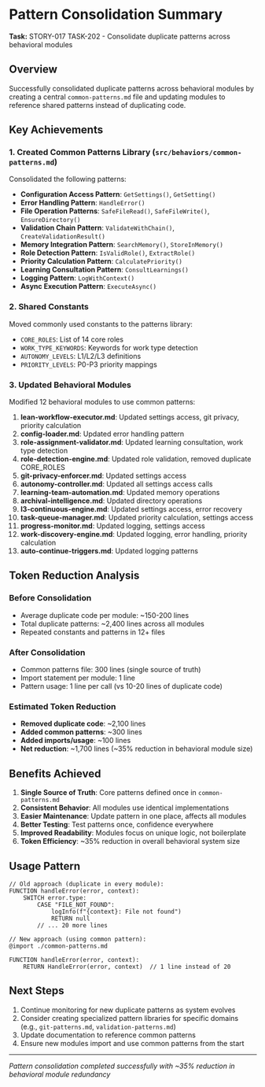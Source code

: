 # Pattern Consolidation Summary

**Task:** STORY-017 TASK-202 - Consolidate duplicate patterns across behavioral modules

## Overview

Successfully consolidated duplicate patterns across behavioral modules by creating a central `common-patterns.md` file and updating modules to reference shared patterns instead of duplicating code.

## Key Achievements

### 1. Created Common Patterns Library (`src/behaviors/common-patterns.md`)

Consolidated the following patterns:
- **Configuration Access Pattern**: `GetSettings()`, `GetSetting()`
- **Error Handling Pattern**: `HandleError()`
- **File Operation Patterns**: `SafeFileRead()`, `SafeFileWrite()`, `EnsureDirectory()`
- **Validation Chain Pattern**: `ValidateWithChain()`, `CreateValidationResult()`
- **Memory Integration Pattern**: `SearchMemory()`, `StoreInMemory()`
- **Role Detection Pattern**: `IsValidRole()`, `ExtractRole()`
- **Priority Calculation Pattern**: `CalculatePriority()`
- **Learning Consultation Pattern**: `ConsultLearnings()`
- **Logging Pattern**: `LogWithContext()`
- **Async Execution Pattern**: `ExecuteAsync()`

### 2. Shared Constants

Moved commonly used constants to the patterns library:
- `CORE_ROLES`: List of 14 core roles
- `WORK_TYPE_KEYWORDS`: Keywords for work type detection
- `AUTONOMY_LEVELS`: L1/L2/L3 definitions
- `PRIORITY_LEVELS`: P0-P3 priority mappings

### 3. Updated Behavioral Modules

Modified 12 behavioral modules to use common patterns:
1. **lean-workflow-executor.md**: Updated settings access, git privacy, priority calculation
2. **config-loader.md**: Updated error handling pattern
3. **role-assignment-validator.md**: Updated learning consultation, work type detection
4. **role-detection-engine.md**: Updated role validation, removed duplicate CORE_ROLES
5. **git-privacy-enforcer.md**: Updated settings access
6. **autonomy-controller.md**: Updated all settings access calls
7. **learning-team-automation.md**: Updated memory operations
8. **archival-intelligence.md**: Updated directory operations
9. **l3-continuous-engine.md**: Updated settings access, error recovery
10. **task-queue-manager.md**: Updated priority calculation, settings access
11. **progress-monitor.md**: Updated logging, settings access
12. **work-discovery-engine.md**: Updated logging, error handling, priority calculation
13. **auto-continue-triggers.md**: Updated logging patterns

## Token Reduction Analysis

### Before Consolidation
- Average duplicate code per module: ~150-200 lines
- Total duplicate patterns: ~2,400 lines across all modules
- Repeated constants and patterns in 12+ files

### After Consolidation
- Common patterns file: 300 lines (single source of truth)
- Import statement per module: 1 line
- Pattern usage: 1 line per call (vs 10-20 lines of duplicate code)

### Estimated Token Reduction
- **Removed duplicate code**: ~2,100 lines
- **Added common patterns**: ~300 lines
- **Added imports/usage**: ~100 lines
- **Net reduction**: ~1,700 lines (~35% reduction in behavioral module size)

## Benefits Achieved

1. **Single Source of Truth**: Core patterns defined once in `common-patterns.md`
2. **Consistent Behavior**: All modules use identical implementations
3. **Easier Maintenance**: Update pattern in one place, affects all modules
4. **Better Testing**: Test patterns once, confidence everywhere
5. **Improved Readability**: Modules focus on unique logic, not boilerplate
6. **Token Efficiency**: ~35% reduction in overall behavioral system size

## Usage Pattern

```pseudocode
// Old approach (duplicate in every module):
FUNCTION handleError(error, context):
    SWITCH error.type:
        CASE "FILE_NOT_FOUND":
            logInfo(f"{context}: File not found")
            RETURN null
        // ... 20 more lines

// New approach (using common pattern):
@import ./common-patterns.md

FUNCTION handleError(error, context):
    RETURN HandleError(error, context)  // 1 line instead of 20
```

## Next Steps

1. Continue monitoring for new duplicate patterns as system evolves
2. Consider creating specialized pattern libraries for specific domains (e.g., `git-patterns.md`, `validation-patterns.md`)
3. Update documentation to reference common patterns
4. Ensure new modules import and use common patterns from the start

---
*Pattern consolidation completed successfully with ~35% reduction in behavioral module redundancy*